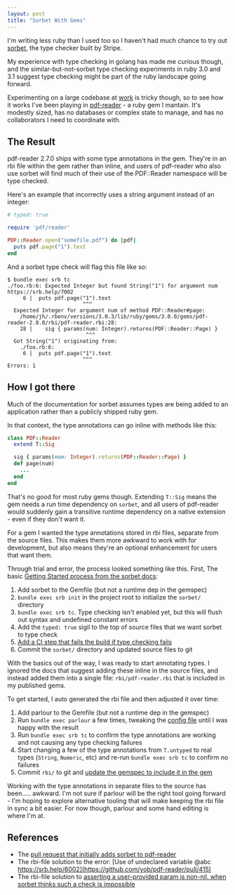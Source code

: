 ```yaml
---
layout: post
title: "Sorbet With Gems"
---
```


I'm writing less ruby than I used too so I haven't had much chance to try out
[sorbet](https://sorbet.org/), the type checker built by Stripe.

My experience with type checking in golang has made me curious though, and the
similar-but-not-sorbet type checking experiments in ruby 3.0 and 3.1 suggest
type checking might be part of the ruby landscape going forward.

Experimenting on a large codebase at [work](https://buildkite.com) is tricky
though, so to see how it works I've been playing in
[pdf-reader](https://github.com/yob/pdf-reader/) - a ruby gem I mantain. It's
modestly sized, has no databases or complex state to manage, and has no
collaborators I need to coordinate with.

## The Result

pdf-reader 2.7.0 ships with some type annotations in the gem. They're in an rbi
file within the gem rather than inline, and users of pdf-reader who also use
sorbet will find much of their use of the PDF::Reader namespace will be type
checked.

Here's an example that incorrectly uses a string argument instead of an integer:

```ruby
# typed: true

require 'pdf/reader'

PDF::Reader.open("somefile.pdf") do |pdf|
  puts pdf.page("1").text
end
```

And a sorbet type check will flag this file like so:

```
$ bundle exec srb tc
./foo.rb:6: Expected Integer but found String("1") for argument num https://srb.help/7002
     6 |  puts pdf.page("1").text
                        ^^^
  Expected Integer for argument num of method PDF::Reader#page:
    /home/jh/.rbenv/versions/3.0.3/lib/ruby/gems/3.0.0/gems/pdf-reader-2.8.0/rbi/pdf-reader.rbi:28:
    28 |    sig { params(num: Integer).returns(PDF::Reader::Page) }
                         ^^^
  Got String("1") originating from:
    ./foo.rb:6:
     6 |  puts pdf.page("1").text
                        ^^^
Errors: 1
```

## How I got there

Much of the documentation for sorbet assumes types are being added to an
application rather than a publicly shipped ruby gem.

In that context, the type annotations can go inline with methods like this:

```ruby
class PDF::Reader
  extend T::Sig

  sig { params(num: Integer).returns(PDF::Reader::Page) }
  def page(num)
    ...
  end
end
```

That's no good for most ruby gems though. Extending `T::Sig` means the gem
needs a run time dependency on `sorbet`, and all users of pdf-reader would
suddenly gain a transitive runtime dependency on a native extension - even if
they don't want it.

For a gem I wanted the type annotations stored in rbi files, separate from the
source files. This makes them more awkward to work with for development, but
also means they're an optional enhancement for users that want them.

Through trial and error, the process looked something like this. First, The
basic [Getting Started process from the sorbet
docs](https://sorbet.org/docs/adopting):

1. Add sorbet to the Gemfile (but not a runtime dep in the gemspec)
2. `bundle exec srb init` in the project root to initialize the `sorbet/` directory
3. `bundle exec srb tc`. Type checking isn't enabled yet, but this will flush out syntax and undefined constant errors
4. Add the `typed: true` sigil to the top of source files that we want sorbet to type check
5. [Add a CI step that fails the build if type checking fails](https://github.com/yob/pdf-reader/blob/b31d65b2f83069bc5e4aba15ae2f1972016409c6/.buildkite/pipeline.yml#L2-L6)
6. Commit the `sorbet/` directory and updated source files to git

With the basics out of the way, I was ready to start annotating types. I
ignored the docs that suggest adding these inline in the source files, and
instead added them into a single file: `rbi/pdf-reader.rbi` that is included in
my published gems.

To get started, I auto generated the rbi file and then adjusted it over time:

1. Add parlour to the Gemfile (but not a runtime dep in the gemspec)
2. Run `bundle exec parlour` a few times, tweaking the [config file](https://github.com/yob/pdf-reader/blob/b31d65b2f83069bc5e4aba15ae2f1972016409c6/.parlour) until I was happy with the result
3. Run `bundle exec srb tc` to confirm the type annotations are working and not causing any type checking failures
4. Start changing a few of the type annotations from `T.untyped` to real types (`String`, `Numeric`, etc) and re-run `bundle exec srb tc` to confirm no failures
5. Commit `rbi/` to git and [update the gemspec to include it in the gem](https://github.com/yob/pdf-reader/blob/b31d65b2f83069bc5e4aba15ae2f1972016409c6/pdf-reader.gemspec#L9)

Working with the type annotations in separate files to the source has been.....
awkward. I'm not sure if parlour will be the right tool going forward - I'm
hoping to explore alternative tooling that will make keeping the rbi file in
sync a bit easier. For now though, parlour and some hand editing is where I'm
at.

## References

* The [pull request that initially adds sorbet to pdf-reader](https://github.com/yob/pdf-reader/pull/361)
* The rbi-file solution to the error: [Use of undeclared variable @abc https://srb.help/6002](https://github.com/yob/pdf-reader/pull/415)
* The rbi-file solution to [asserting a user-provided param is non-nil, when sorbet thinks such a check is impossible](https://github.com/yob/pdf-reader/pull/396)
